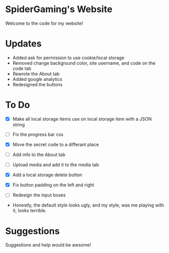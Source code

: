 # SpiderGaming's Website
Welcome to the code for my website!



# Updates
* Added ask for permission to use cookie/local storage
* Removed change background color, site username, and code on the code tab
* Rewrote the About tab
* Added google analytics
* Redesigned the buttons

# To Do
* [x] Make all local storage items use on local storage item with a JSON string

* [ ] Fix the progress bar css

* [x] Move the secret code to a differant place

* [ ] Add info to the About tab

* [ ] Upload media and add it to the media tab

* [x] Add a local storage delete button

* [x] Fix button padding on the left and right

* [ ] Redesign the input boxes
* Honestly, the default style looks ugly, and my style, was me playing with it, looks terrible.


# Suggestions
Suggestions and help would be awsome!
